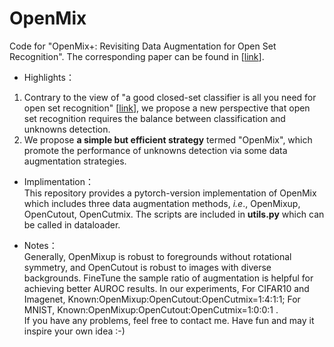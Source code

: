 # OpenMix
Code for "OpenMix+: Revisiting Data Augmentation for Open Set Recognition". The corresponding paper can be found in \[[link](https://ieeexplore.ieee.org/abstract/document/10106029)\]. <br>
* Highlights：<br>
1. Contrary to the view of "a good closed-set classifier is all you need for open set recognition" \[[link](https://arxiv.org/abs/2110.06207)\], we propose a new perspective that open set recognition requires the balance between classification and unknowns detection.
2. We propose **a simple but efficient strategy** termed "OpenMix", which promote the performance of unknowns detection via some data augmentation strategies.
* Implimentation：<br>
This repository provides a pytorch-version implementation of OpenMix which includes three data augmentation methods, _i.e_., OpenMixup, OpenCutout, OpenCutmix. The scripts are included in **utils.py** which can be called in dataloader.

* Notes：<br>
Generally, OpenMixup is robust to foregrounds without rotational symmetry, and OpenCutout is robust to images with diverse backgrounds. FineTune the sample ratio of augmentation is helpful for achieving better AUROC results. In our experiments,
For CIFAR10 and Imagenet, Known:OpenMixup:OpenCutout:OpenCutmix=1:4:1:1; 
For MNIST, Known:OpenMixup:OpenCutout:OpenCutmix=1:0:0:1 .<br>
If you have any problems, feel free to contact me. Have fun and may it inspire your own idea :-)
